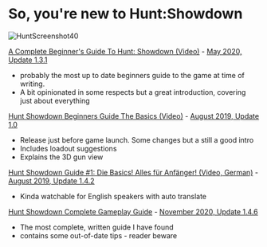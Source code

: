 # So, you're new to Hunt:Showdown
![HuntScreenshot40](https://www.huntshowdown.com//files/screenshots/25_Hunt_screenshot_Update4.0.jpg)

[A Complete Beginner's Guide To Hunt: Showdown (Video)](https://www.youtube.com/watch?v=caMSSQUDq-8) - [May 2020, Update 1.3.1 ](https://store.steampowered.com/news/app/594650/view/2189255823673912158)

* probably the most up to date beginners guide to the game at time of writing.
* A bit opinionated in some respects but a great introduction, covering just about everything

[Hunt Showdown Beginners Guide The Basics (Video)](https://www.youtube.com/watch?v=za3LSLjKcGM) - [August 2019, Update 1.0 ](https://store.steampowered.com/news/app/594650/view/4581805995809874918)

* Release just before game launch. Some changes but a still a good intro
* Includes loadout suggestions
* Explains the 3D gun view

[Hunt Showdown Guide #1: Die Basics! Alles für Anfänger! (Video, German)](https://www.youtube.com/watch?v=XEuBPKWBM0M&feature=youtu.be) - [August 2019, Update 1.4.2](https://store.steampowered.com/news/app/594650/view/2717311757331581741)

* Kinda watchable for English speakers with auto translate

[Hunt Showdown Complete Gameplay Guide](https://squadstate.com/guide/hunt-showdown-complete-gameplay-guide) - [November 2020, Update 1.4.6](https://store.steampowered.com/news/app/594650/view/2914353120881975301)

* The most complete, written guide I have found
* contains some out-of-date tips - reader beware
